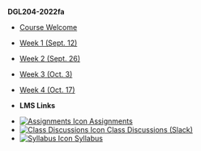 **DGL204-2022fa**

- [Course Welcome](dgl204-2022fa/course-welcome)
- [Week 1 (Sept. 12)](dgl204-2022fa/week-01)
- [Week 2 (Sept. 26)](dgl204-2022fa/week-02)
- [Week 3 (Oct. 3)](dgl204-2022fa/week-03)
- [Week 4 (Oct. 17)](dgl204-2022fa/week-04)

- **LMS Links**
<!-- - [![Calendar Icon](https://icongr.am/fontawesome/calendar.svg?size=16&color=808080) Calendar]() -->
- [![Assignments Icon](https://icongr.am/fontawesome/pencil.svg?size=16&color=808080) Assignments](https://mycourses.nic.bc.ca/d2l/lms/dropbox/admin/folders_manage.d2l?ou=11972)
- [![Class Discussions Icon](https://icongr.am/fontawesome/comments-o.svg?size=16&color=808080) Class Discussions (Slack)](https://digitaldesign-f2i3028.slack.com/archives/C041CD9MG3H)
- [![Syllabus Icon](https://icongr.am/fontawesome/list.svg?size=16&color=808080) Syllabus](https://mycourses.nic.bc.ca/d2l/le/lessons/11972/topics/361422)
